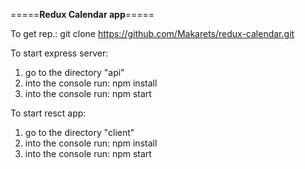 
=====**Redux Calendar app**=====

To get rep.:
	git clone https://github.com/Makarets/redux-calendar.git


To start express server: 
1. go to the directory "api"
2. into the console run: npm install
3. into the console run: npm start
	
To start resct app:
1. go to the directory "client"
2. into the console run: npm install
3. into the console run: npm start

